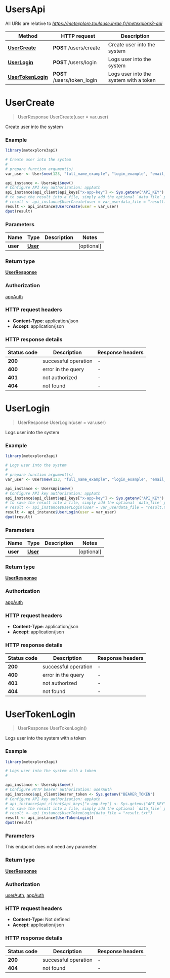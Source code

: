# UsersApi

All URIs are relative to *https://metexplore.toulouse.inrae.fr/metexplore3-api*

Method | HTTP request | Description
------------- | ------------- | -------------
[**UserCreate**](UsersApi.md#UserCreate) | **POST** /users/create | Create user into the system
[**UserLogin**](UsersApi.md#UserLogin) | **POST** /users/login | Logs user into the system
[**UserTokenLogin**](UsersApi.md#UserTokenLogin) | **POST** /users/token_login | Logs user into the system with a token


# **UserCreate**
> UserResponse UserCreate(user = var.user)

Create user into the system

### Example
```R
library(metexplore3api)

# Create user into the system
#
# prepare function argument(s)
var_user <- User$new(123, "full_name_example", "login_example", "email_example", "password_example", "last_visit_date_example", "registration_date_example", "token_example") # User |  (Optional)

api_instance <- UsersApi$new()
# Configure API key authorization: appAuth
api_instance$api_client$api_keys["x-app-key"] <- Sys.getenv("API_KEY")
# to save the result into a file, simply add the optional `data_file` parameter, e.g.
# result <- api_instance$UserCreate(user = var_userdata_file = "result.txt")
result <- api_instance$UserCreate(user = var_user)
dput(result)
```

### Parameters

Name | Type | Description  | Notes
------------- | ------------- | ------------- | -------------
 **user** | [**User**](User.md)|  | [optional] 

### Return type

[**UserResponse**](UserResponse.md)

### Authorization

[appAuth](../README.md#appAuth)

### HTTP request headers

 - **Content-Type**: application/json
 - **Accept**: application/json

### HTTP response details
| Status code | Description | Response headers |
|-------------|-------------|------------------|
| **200** | successful operation |  -  |
| **400** | error in the query |  -  |
| **401** | not authorized |  -  |
| **404** | not found |  -  |

# **UserLogin**
> UserResponse UserLogin(user = var.user)

Logs user into the system

### Example
```R
library(metexplore3api)

# Logs user into the system
#
# prepare function argument(s)
var_user <- User$new(123, "full_name_example", "login_example", "email_example", "password_example", "last_visit_date_example", "registration_date_example", "token_example") # User |  (Optional)

api_instance <- UsersApi$new()
# Configure API key authorization: appAuth
api_instance$api_client$api_keys["x-app-key"] <- Sys.getenv("API_KEY")
# to save the result into a file, simply add the optional `data_file` parameter, e.g.
# result <- api_instance$UserLogin(user = var_userdata_file = "result.txt")
result <- api_instance$UserLogin(user = var_user)
dput(result)
```

### Parameters

Name | Type | Description  | Notes
------------- | ------------- | ------------- | -------------
 **user** | [**User**](User.md)|  | [optional] 

### Return type

[**UserResponse**](UserResponse.md)

### Authorization

[appAuth](../README.md#appAuth)

### HTTP request headers

 - **Content-Type**: application/json
 - **Accept**: application/json

### HTTP response details
| Status code | Description | Response headers |
|-------------|-------------|------------------|
| **200** | successful operation |  -  |
| **400** | error in the query |  -  |
| **401** | not authorized |  -  |
| **404** | not found |  -  |

# **UserTokenLogin**
> UserResponse UserTokenLogin()

Logs user into the system with a token

### Example
```R
library(metexplore3api)

# Logs user into the system with a token
#

api_instance <- UsersApi$new()
# Configure HTTP bearer authorization: userAuth
api_instance$api_client$bearer_token <- Sys.getenv("BEARER_TOKEN")
# Configure API key authorization: appAuth
# api_instance$api_client$api_keys["x-app-key"] <- Sys.getenv("API_KEY")
# to save the result into a file, simply add the optional `data_file` parameter, e.g.
# result <- api_instance$UserTokenLogin(data_file = "result.txt")
result <- api_instance$UserTokenLogin()
dput(result)
```

### Parameters
This endpoint does not need any parameter.

### Return type

[**UserResponse**](UserResponse.md)

### Authorization

[userAuth](../README.md#userAuth), [appAuth](../README.md#appAuth)

### HTTP request headers

 - **Content-Type**: Not defined
 - **Accept**: application/json

### HTTP response details
| Status code | Description | Response headers |
|-------------|-------------|------------------|
| **200** | successful operation |  -  |
| **404** | not found |  -  |

